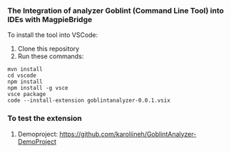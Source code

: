 ### The Integration of analyzer Goblint (Command Line Tool) into IDEs with MagpieBridge

To install the tool into VSCode:

1. Clone this repository
2. Run these commands:
~~~
mvn install
cd vscode
npm install
npm install -g vsce
vsce package
code --install-extension goblintanalyzer-0.0.1.vsix
~~~


### To test the extension

1. Demoproject: https://github.com/karoliineh/GoblintAnalyzer-DemoProject
